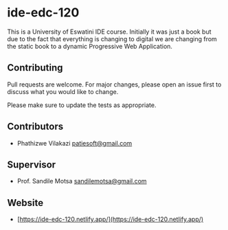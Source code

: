 # ide-edc-120
This is a University of Eswatini IDE course. 
Initially it was just a book but due to the 
fact that everything is changing to digital we are 
changing from the static book to a dynamic Progressive 
Web Application. 

## Contributing
Pull requests are welcome. For major changes, please open an issue first to discuss what you would like to change.

Please make sure to update the tests as appropriate.

## Contributors
* Phathizwe Vilakazi [patiesoft@gmail.com]()

## Supervisor
* Prof. Sandile Motsa [sandilemotsa@gmail.com]()

## Website
* [https://ide-edc-120.netlify.app/](https://ide-edc-120.netlify.app/)

